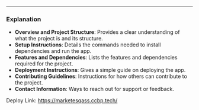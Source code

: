 
---

### Explanation

- **Overview and Project Structure**: Provides a clear understanding of what the project is and its structure.
- **Setup Instructions**: Details the commands needed to install dependencies and run the app.
- **Features and Dependencies**: Lists the features and dependencies required for the project.
- **Deployment Instructions**: Gives a simple guide on deploying the app.
- **Contributing Guidelines**: Instructions for how others can contribute to the project.
- **Contact Information**: Ways to reach out for support or feedback.


Deploy Link: https://marketesqass.ccbp.tech/
